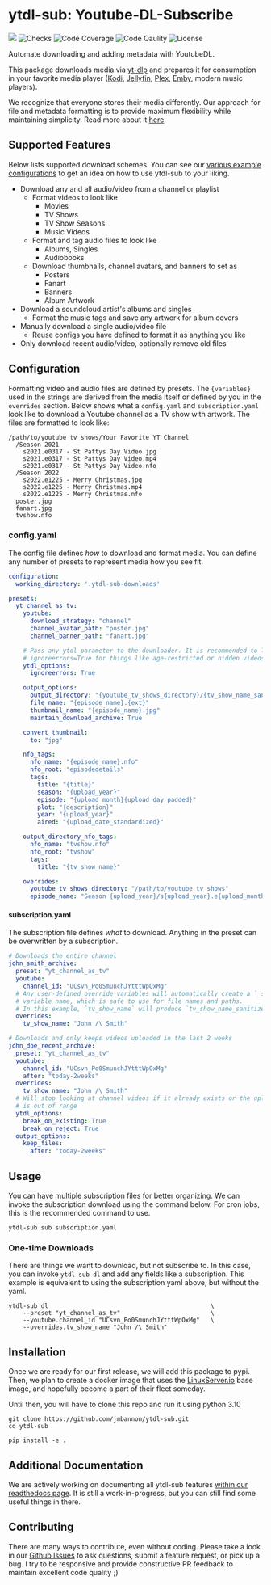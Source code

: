 # ytdl-sub: Youtube-DL-Subscribe
[<img src="https://img.shields.io/badge/readthedocs-link-blue?logo=readthedocs">](https://ytdl-sub.readthedocs.io/en/latest/index.html)
![Checks](https://img.shields.io/github/checks-status/jmbannon/ytdl-sub/master)
![Code Coverage](https://img.shields.io/codecov/c/github/jmbannon/ytdl-sub)
![Code Qaulity](https://img.shields.io/badge/pylint-10%2F10-brightgreen)
![License](https://img.shields.io/github/license/jmbannon/ytdl-sub?color=blue)


Automate downloading and adding metadata with YoutubeDL.

This package downloads media via 
[yt-dlp](https://github.com/yt-dlp/yt-dlp)
and prepares it for consumption in your favorite media player
([Kodi](https://github.com/xbmc/xbmc), 
[Jellyfin](https://github.com/jellyfin/jellyfin), 
[Plex](https://github.com/plexinc/pms-docker),
[Emby](https://github.com/plexinc/pms-docker),
modern music players).

We recognize that everyone stores their 
media differently. Our approach for file and metadata formatting is to provide
maximum flexibility while maintaining simplicity. Read more about it
[here](https://ytdl-sub.readthedocs.io/en/latest/getting_started.html).

## Supported Features
Below lists supported download schemes. You can see our
[various example configurations](https://github.com/jmbannon/ytdl-sub/tree/master/examples)
to get an idea on how to use ytdl-sub to your liking.

- Download any and all audio/video from a channel or playlist
  - Format videos to look like
    - Movies
    - TV Shows
    - TV Show Seasons
    - Music Videos
  - Format and tag audio files to look like
    - Albums, Singles
    - Audiobooks
  - Download thumbnails, channel avatars, and banners to set as
    - Posters
    - Fanart
    - Banners
    - Album Artwork
- Download a soundcloud artist's albums and singles
  - Format the music tags and save any artwork for album covers
- Manually download a single audio/video file
  - Reuse configs you have defined to format it as anything you like
- Only download recent audio/video, optionally remove old files


## Configuration
Formatting video and audio files are defined by presets. The `{variables}` used
in the strings are derived from the media itself or defined by you in the `overrides`
section. Below shows what a `config.yaml` and `subscription.yaml` look like to 
download a Youtube channel as a TV show with artwork. The files are formatted
to look like:
```
/path/to/youtube_tv_shows/Your Favorite YT Channel
  /Season 2021
    s2021.e0317 - St Pattys Day Video.jpg
    s2021.e0317 - St Pattys Day Video.mp4
    s2021.e0317 - St Pattys Day Video.nfo
  /Season 2022
    s2022.e1225 - Merry Christmas.jpg
    s2022.e1225 - Merry Christmas.mp4
    s2022.e1225 - Merry Christmas.nfo
  poster.jpg
  fanart.jpg
  tvshow.nfo
```

### config.yaml
The config file defines _how_ to download and format media. You can define any
number of presets to represent media how you see fit.
```yaml
configuration:
  working_directory: '.ytdl-sub-downloads'

presets:
  yt_channel_as_tv:
    youtube:
      download_strategy: "channel"
      channel_avatar_path: "poster.jpg"
      channel_banner_path: "fanart.jpg"

    # Pass any ytdl parameter to the downloader. It is recommended to leave
    # ignoreerrors=True for things like age-restricted or hidden videos.
    ytdl_options:
      ignoreerrors: True

    output_options:
      output_directory: "{youtube_tv_shows_directory}/{tv_show_name_sanitized}"
      file_name: "{episode_name}.{ext}"
      thumbnail_name: "{episode_name}.jpg"
      maintain_download_archive: True

    convert_thumbnail:
      to: "jpg"

    nfo_tags:
      nfo_name: "{episode_name}.nfo"
      nfo_root: "episodedetails"
      tags:
        title: "{title}"
        season: "{upload_year}"
        episode: "{upload_month}{upload_day_padded}"
        plot: "{description}"
        year: "{upload_year}"
        aired: "{upload_date_standardized}"

    output_directory_nfo_tags:
      nfo_name: "tvshow.nfo"
      nfo_root: "tvshow"
      tags:
        title: "{tv_show_name}"

    overrides:
      youtube_tv_shows_directory: "/path/to/youtube_tv_shows"
      episode_name: "Season {upload_year}/s{upload_year}.e{upload_month_padded}{upload_day_padded} - {title_sanitized}"
```

#### subscription.yaml
The subscription file defines _what_ to download. Anything in the preset can be
overwritten by a subscription.

```yaml
# Downloads the entire channel
john_smith_archive:
  preset: "yt_channel_as_tv"
  youtube:
    channel_id: "UCsvn_Po0SmunchJYtttWpOxMg"
  # Any user-defined override variables will automatically create a `_sanitized`
  # variable name, which is safe to use for file names and paths.
  # In this example, `tv_show_name` will produce `tv_show_name_sanitized` 
  overrides:
    tv_show_name: "John /\ Smith"

# Downloads and only keeps videos uploaded in the last 2 weeks
john_doe_recent_archive:
  preset: "yt_channel_as_tv"
  youtube:
    channel_id: "UCsvn_Po0SmunchJYtttWpOxMg"
    after: "today-2weeks"
  overrides:
    tv_show_name: "John /\ Smith"
  # Will stop looking at channel videos if it already exists or the upload date
  # is out of range
  ytdl_options:
    break_on_existing: True
    break_on_reject: True
  output_options:
    keep_files:
      after: "today-2weeks"
```

## Usage
You can have multiple subscription files for better organizing. We can invoke
the subscription download using the command below. For cron jobs, this is the
recommended command to use.
```shell
ytdl-sub sub subscription.yaml
```

### One-time Downloads
There are things we want to download, but not subscribe to. In this case, you
can invoke `ytdl-sub dl` and add any fields like a subscription. This example is
equivalent to using the subscription yaml above, but without the yaml.
```shell
ytdl-sub dl                                             \
    --preset "yt_channel_as_tv"                         \
    --youtube.channel_id "UCsvn_Po0SmunchJYtttWpOxMg"   \
    --overrides.tv_show_name "John /\ Smith"
```

## Installation
Once we are ready for our first release, we will add this package to pypi. Then,
we plan to create a docker image that uses the
[LinuxServer.io](https://www.linuxserver.io/)
base image, and hopefully become a part of their fleet someday.

Until then, you will have to clone this repo and run it using python 3.10
```commandline
git clone https://github.com/jmbannon/ytdl-sub.git
cd ytdl-sub

pip install -e .
```

## Additional Documentation
We are actively working on documenting all ytdl-sub features
[within our readthedocs page](https://ytdl-sub.readthedocs.io/en/latest/).
It is still a work-in-progress, but you can still find some useful things
in there.

## Contributing
There are many ways to contribute, even without coding. Please take a look in
our [Github Issues](https://github.com/jmbannon/ytdl-sub/issues) to ask
questions, submit a feature request, or pick up a bug. I try to be responsive
and provide constructive PR feedback to maintain excellent code quality ;)